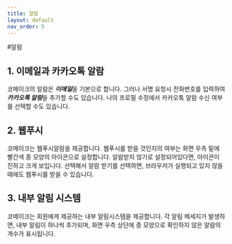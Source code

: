 ```yaml
---
title: 알람
layout: default
nav_order: 5
---
```


#알람

## 1. 이메일과 카카오톡 알람
코메이크의 알람은 ***이메일***을 기본으로 합니다. 그러나 서명 요청시 전화번호를 입력하여 ***카카오톡 알람***을 추가할 수도 있습니다. 나의 프로필 수정에서 카카오톡 알람 수신 여부를 선택할 수도 있습니다. 

## 2. 웹푸시 
코메이크는 웹푸시알람을 제공합니다. 웹푸시를 받을 것인지의 여부는 화면 우측 밑에 빨간색 종 모양의 아이콘으로 설정합니다. 
알람받지 않기로 설정되어있다면, 아이콘이 진하고 크게 보입니다. 선택해서 알람 받기를 선택하면, 브라우저가 실행되고 있지 않을 때에도 웹푸시를 받을 수 있습니다. 

## 3. 내부 알림 시스템 
코메이크는 회원에게 제공하는 내부 알림시스템을 제공합니다. 각 알림 메세지가 발생하면, 내부 알림이 하나씩 추가되며, 화면 우측 상단에 종 모양으로 확인하지 않은 알람의 개수가 표시됩니다. 
